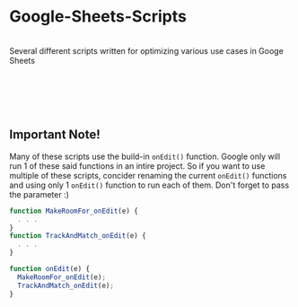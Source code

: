 # Google-Sheets-Scripts
<br>
Several different scripts written for optimizing various use cases in Googe Sheets

<br><br><br><br>

## Important Note!
Many of these scripts use the build-in `onEdit()` function. Google only will run 1 of these said functions in an intire project. So if you want to use multiple of these scripts, concider renaming the current `onEdit()` functions and using only 1 `onEdit()` function to run each of them. Don't forget to pass the parameter :)

```javascript
function MakeRoomFor_onEdit(e) {
  . . .
}
function TrackAndMatch_onEdit(e) {
  . . .
}

function onEdit(e) {
  MakeRoomFor_onEdit(e);
  TrackAndMatch_onEdit(e);
}
```
